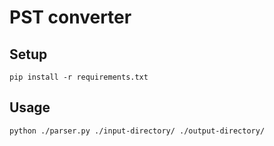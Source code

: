 # PST converter

## Setup

```commandline
pip install -r requirements.txt
```

## Usage

```commandline
python ./parser.py ./input-directory/ ./output-directory/
```
